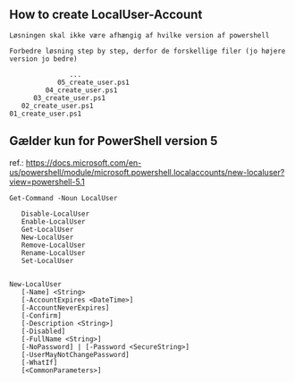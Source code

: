 
## How to create LocalUser-Account 

```
Løsningen skal ikke være afhængig af hvilke version af powershell 

Forbedre løsning step by step, derfor de forskellige filer (jo højere version jo bedre) 

               ...
            05_create_user.ps1
         04_create_user.ps1
      03_create_user.ps1
   02_create_user.ps1
01_create_user.ps1

```



## Gælder kun for PowerShell version 5

ref.: https://docs.microsoft.com/en-us/powershell/module/microsoft.powershell.localaccounts/new-localuser?view=powershell-5.1

```
Get-Command -Noun LocalUser

   Disable-LocalUser
   Enable-LocalUser
   Get-LocalUser
   New-LocalUser
   Remove-LocalUser
   Rename-LocalUser
   Set-LocalUser


New-LocalUser
   [-Name] <String>
   [-AccountExpires <DateTime>]
   [-AccountNeverExpires]
   [-Confirm]
   [-Description <String>]
   [-Disabled]
   [-FullName <String>]
   [-NoPassword] | [-Password <SecureString>]
   [-UserMayNotChangePassword]
   [-WhatIf]
   [<CommonParameters>]

```